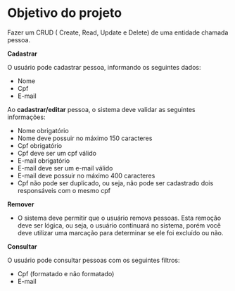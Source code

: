 # Objetivo do projeto

Fazer um CRUD ( Create, Read, Update e Delete) de uma entidade
chamada pessoa.

**Cadastrar**

O usuário pode cadastrar pessoa, informando os seguintes
dados:
* Nome
* Cpf
* E-mail

Ao **cadastrar/editar** pessoa, o sistema deve validar as seguintes
informações:
* Nome obrigatório
* Nome deve possuir no máximo 150 caracteres
* Cpf obrigatório
* Cpf deve ser um cpf válido
* E-mail obrigatório
* E-mail deve ser um e-mail válido
* E-mail deve possuir no máximo 400 caracteres
* Cpf não pode ser duplicado, ou seja, não pode ser cadastrado
dois responsáveis com o mesmo cpf

**Remover**
* O sistema deve permitir que o usuário remova pessoas. Esta remoção
deve ser lógica, ou seja, o usuário continuará no sistema, porém você deve
utilizar uma marcação para determinar se ele foi excluído ou não.

**Consultar**

 O usuário pode consultar pessoas com os seguintes filtros:
* Cpf (formatado e não formatado)
* E-mail